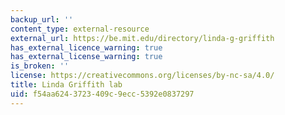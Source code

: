 ```yaml
---
backup_url: ''
content_type: external-resource
external_url: https://be.mit.edu/directory/linda-g-griffith
has_external_licence_warning: true
has_external_license_warning: true
is_broken: ''
license: https://creativecommons.org/licenses/by-nc-sa/4.0/
title: Linda Griffith lab
uid: f54aa624-3723-409c-9ecc-5392e0837297
---
```

